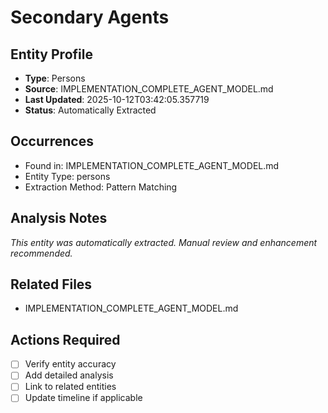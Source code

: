 # Secondary Agents

## Entity Profile
- **Type**: Persons
- **Source**: IMPLEMENTATION_COMPLETE_AGENT_MODEL.md
- **Last Updated**: 2025-10-12T03:42:05.357719
- **Status**: Automatically Extracted

## Occurrences
- Found in: IMPLEMENTATION_COMPLETE_AGENT_MODEL.md
- Entity Type: persons
- Extraction Method: Pattern Matching

## Analysis Notes
*This entity was automatically extracted. Manual review and enhancement recommended.*

## Related Files
- IMPLEMENTATION_COMPLETE_AGENT_MODEL.md

## Actions Required
- [ ] Verify entity accuracy
- [ ] Add detailed analysis
- [ ] Link to related entities
- [ ] Update timeline if applicable
